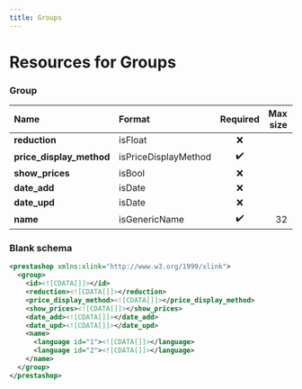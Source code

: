 ```yaml
---
title: Groups
---
```


# Resources for Groups

### Group

|           Name           |        Format        | Required | Max size | Description |
| :----------------------- | :------------------- | :------: | -------: | :---------- |
| **reduction**            | isFloat              | ❌        |          |             |
| **price_display_method** | isPriceDisplayMethod | ✔️       |          |             |
| **show_prices**          | isBool               | ❌        |          |             |
| **date_add**             | isDate               | ❌        |          |             |
| **date_upd**             | isDate               | ❌        |          |             |
| **name**                 | isGenericName        | ✔️       | 32       |             |


### Blank schema

```xml
<prestashop xmlns:xlink="http://www.w3.org/1999/xlink">
  <group>
    <id><![CDATA[]]></id>
    <reduction><![CDATA[]]></reduction>
    <price_display_method><![CDATA[]]></price_display_method>
    <show_prices><![CDATA[]]></show_prices>
    <date_add><![CDATA[]]></date_add>
    <date_upd><![CDATA[]]></date_upd>
    <name>
      <language id="1"><![CDATA[]]></language>
      <language id="2"><![CDATA[]]></language>
    </name>
  </group>
</prestashop>
```

